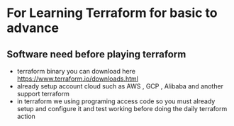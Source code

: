 #  For Learning Terraform for basic to advance
## Software need before playing terraform 
 * terraform binary you can download here https://www.terraform.io/downloads.html
 * already setup account cloud such as AWS , GCP , Alibaba and another support terraform 
 * in terraform we using programing access code so you must already setup and configure it and test working before doing the daily terraform action  


